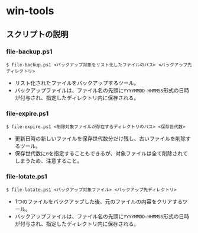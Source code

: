# win-tools

## スクリプトの説明

### file-backup.ps1

```
$ file-backup.ps1 <バックアップ対象をリスト化したファイルのパス> <バックアップ先ディレクトリ>
```

* リスト化されたファイルをバックアップするツール。
* バックアップファイルは、ファイル名の先頭に`YYYYMMDD-HHMMSS`形式の日時が付与され、指定したディレクトリ内に保存される。

### file-expire.ps1

```
$ file-expire.ps1 <削除対象ファイルが存在するディレクトリのパス> <保存世代数>
```

* 更新日時の新しいファイルを保存世代数分だけ残し、古いファイルを削除するツール。
* 保存世代数に`0`を指定することもできるが、対象ファイルは全て削除されてしまうため、注意すること。

### file-lotate.ps1

```
$ file-lotate.ps1 <バックアップ対象ファイル> <バックアップ先ディレクトリ>
```

* 1つのファイルをバックアップした後、元のファイルの内容をクリアするツール。
* バックアップファイルは、ファイル名の先頭に`YYYYMMDD-HHMMSS`形式の日時が付与され、指定したディレクトリ内に保存される。
